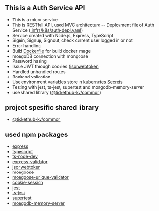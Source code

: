 ## This is a Auth Service API

- This is a micro service
- This is RESTfull API, used MVC architecture
-- Deployment file of Auth Service ([.infra/k8s/auth-depl.yaml](https://github.com/kavishkamk/ticket-hub/blob/main/infra/k8s/auth-depl.yaml))
- Service created with Node.js, Express, TypeScript
- Signin, Signup, Signout, check current user logged in or not
- Error handling
- Build [ Dockerfile](https://github.com/kavishkamk/ticket-hub/blob/main/auth/Dockerfile) for build docker image
- mongoDB connection with [mongoose](https://mongoosejs.com/)
- Password hasing
- Issue JWT through cookies ([jsonwebtoken](https://www.npmjs.com/package/jsonwebtoken))
- Handled unhandled routes
- Backend validation
- Use environment variables store in [kubernetes Secrets](https://kubernetes.io/docs/tasks/inject-data-application/distribute-credentials-secure/)
- Testing with jest, ts-jest, supertest and mongodb-memory-server
- use shared library ([@tickethub-kv/common](https://www.npmjs.com/package/@tickethub-kv/common))

## project spesific shared library
- [@tickethub-kv/common](https://www.npmjs.com/package/@tickethub-kv/common)

## used npm packages

- [express](https://expressjs.com/)
- [typescript](https://www.typescriptlang.org/)
- [ts-node-dev](https://www.npmjs.com/package/ts-node-dev)
- [express-validator](https://express-validator.github.io/docs/)
- [jsonwebtoken](https://www.npmjs.com/package/jsonwebtoken)
- [mongoose](https://mongoosejs.com/)
- [mongoose-unique-validator](https://www.npmjs.com/package/mongoose-unique-validator)
- [cookie-session](https://www.npmjs.com/package/cookie-session)
- [jest](https://jestjs.io/)
- [ts-jest](https://www.npmjs.com/package/ts-jest)
- [supertest](https://www.npmjs.com/package/supertest)
- [mongodb-memory-server](https://www.npmjs.com/package/mongodb-memory-server)
